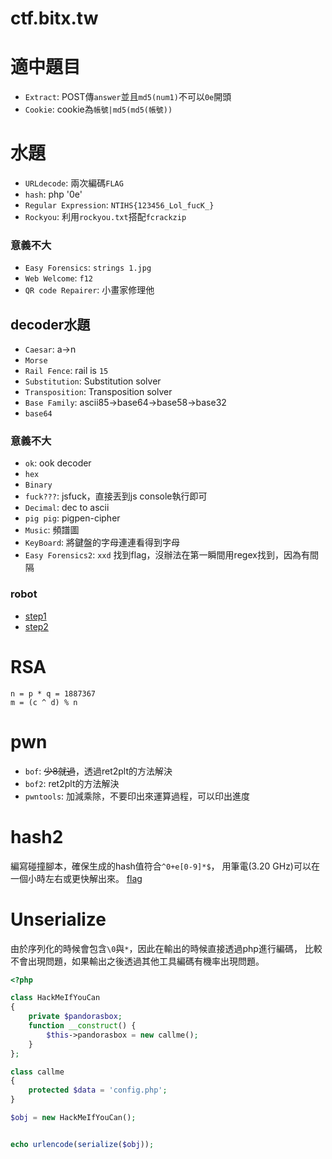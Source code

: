 # ctf.bitx.tw
# 適中題目
  - `Extract`: POST傳`answer`並且`md5(num1)`不可以`0e`開頭
  - `Cookie`: cookie為`帳號|md5(md5(帳號))`

# 水題
  - `URLdecode`: 兩次編碼`FLAG`
  - `hash`: php '0e'
  - `Regular Expression`: `NTIHS{123456_Lol_fucK_}`
  - `Rockyou`: 利用`rockyou.txt`搭配`fcrackzip`

### 意義不大
  - `Easy Forensics`: `strings 1.jpg`
  - `Web Welcome`: `f12`
  - `QR code Repairer`: 小畫家修理他

## decoder水題
  - `Caesar`: a->n
  - `Morse`
  - `Rail Fence`: rail is `15`
  - `Substitution`: Substitution solver
  - `Transposition`: Transposition solver
  - `Base Family`: ascii85->base64->base58->base32
  - `base64`

### 意義不大
  - `ok`: ook decoder 
  - `hex`
  - `Binary`
  - `fuck???`: jsfuck，直接丟到js console執行即可
  - `Decimal`: dec to ascii
  - `pig pig`: pigpen-cipher 
  - `Music`: 頻譜圖
  - `KeyBoard`: 將鍵盤的字母連連看得到字母
  - `Easy Forensics2`: `xxd` 找到flag，沒辦法在第一瞬間用regex找到，因為有間隔

### robot
  - [step1](http://ctf.bitx.tw:10006/robots.txt)
  - [step2](http://ctf.bitx.tw:10006/here_is_fake_flag.html)

# RSA
  ```
  n = p * q = 1887367
  m = (c ^ d) % n
  ```

# pwn
 - `bof`: ~~少8就過~~，透過ret2plt的方法解決
 - `bof2`: ret2plt的方法解決
 - `pwntools`: 加減乘除，不要印出來運算過程，可以印出進度

# hash2
  編寫碰撞腳本，確保生成的hash值符合`^0+e[0-9]*$`，
用筆電(3.20 GHz)可以在一個小時左右或更快解出來。
  [flag](http://ctf.bitx.tw:10005/?md5=280289646&sha1=411837728&md6=721833251)

# Unserialize
  由於序列化的時候會包含`\0`與`*`，因此在輸出的時候直接透過php進行編碼，
比較不會出現問題，如果輸出之後透過其他工具編碼有機率出現問題。
  ``` php 
  <?php

  class HackMeIfYouCan
  {
      private $pandorasbox;
      function __construct() {
          $this->pandorasbox = new callme();
      }
  };

  class callme
  {
      protected $data = 'config.php';
  }

  $obj = new HackMeIfYouCan();


  echo urlencode(serialize($obj));
  ```
